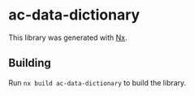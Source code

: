 # ac-data-dictionary

This library was generated with [Nx](https://nx.dev).

## Building

Run `nx build ac-data-dictionary` to build the library.
